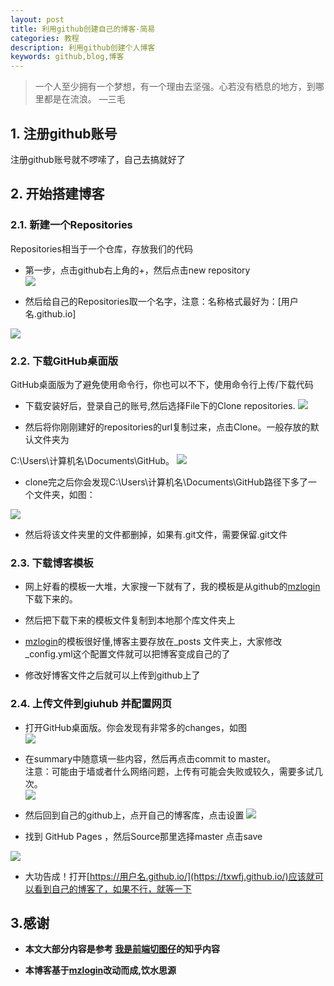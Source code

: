 ```yaml
---
layout: post
title: 利用github创建自己的博客-简易
categories: 教程
description: 利用github创建个人博客
keywords: github,blog,博客
---
```


>一个人至少拥有一个梦想，有一个理由去坚强。心若没有栖息的地方，到哪里都是在流浪。
—三毛


## 1. 注册github账号
注册github账号就不啰嗦了，自己去搞就好了

## 2. 开始搭建博客
### 2.1. 新建一个Repositories
Repositories相当于一个仓库，存放我们的代码
+ 第一步，点击github右上角的+，然后点击new repository    
![](/images/posts/github_blog/new_repositiory.PNG)

+ 然后给自己的Repositories取一个名字，注意：名称格式最好为：[用户名.github.io]

![](/images/posts/github_blog/new_repositiory1.PNG)

### 2.2. 下载GitHub桌面版
GitHub桌面版为了避免使用命令行，你也可以不下，使用命令行上传/下载代码

+ 下载安装好后，登录自己的账号,然后选择File下的Clone repositories.
![](/images/posts/github_blog/v2-c5f165c7056bf8a1e81c98880e6bc3b7_720w.jpg)

+ 然后将你刚刚建好的repositories的url复制过来，点击Clone。一般存放的默认文件夹为

C:\Users\计算机名\Documents\GitHub。
![](/images/posts/github_blog/v2-faf4513657fd78aad02687c02ba2e1c0_720w.jpg)

+ clone完之后你会发现C:\Users\计算机名\Documents\GitHub路径下多了一个文件夹，如图：

![](/images/posts/github_blog/v2-c73a4bec66a84957dd8b069b43f177d1_r.png)

+ 然后将该文件夹里的文件都删掉，如果有.git文件，需要保留.git文件

### 2.3. 下载博客模板
+ 网上好看的模板一大堆，大家搜一下就有了，我的模板是从github的[mzlogin](https://github.com/mzlogin/mzlogin.github.io)下载下来的。

+ 然后把下载下来的模板文件复制到本地那个库文件夹上

+ [mzlogin](https://github.com/mzlogin/mzlogin.github.io)的模板很好懂,博客主要存放在_posts 文件夹上，大家修改_config.yml这个配置文件就可以把博客变成自己的了

+ 修改好博客文件之后就可以上传到github上了

### 2.4. 上传文件到giuhub 并配置网页

+ 打开GitHub桌面版。你会发现有非常多的changes，如图   
![](/images/posts/github_blog/v2-3b08ca2dfb6215d86595c4fdc9fdb7f7_720w.jpg)
+ 在summary中随意填一些内容，然后再点击commit to master。   
 注意：可能由于墙或者什么网络问题，上传有可能会失败或较久，需要多试几次。     
![](/images/posts/github_blog/v2-dcf13d09dfd1b34fb474ecbdcd404567_720w.jpg)

+ 然后回到自己的github上，点开自己的博客库，点击设置 
![](/images/posts/github_blog/blog_setting1.PNG)

+ 找到 GitHub Pages ，然后Source那里选择master 点击save 

![](/images/posts/github_blog/blog_setting2.PNG)

+ 大功告成！打开[https://用户名.github.io/](https://txwfj.github.io/)应该就可以看到自己的博客了，如果不行，就等一下


## 3.**感谢**
+ **本文大部分内容是参考 [我是前端切图仔](https://zhuanlan.zhihu.com/p/28321740)的知乎内容**

+ **本博客基于[mzlogin](https://github.com/mzlogin/mzlogin.github.io)改动而成,饮水思源**